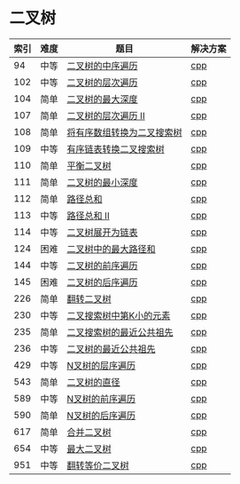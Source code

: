 # 二叉树

|索引|难度|题目|解决方案|
|----|----|----|--------|
|94|中等|[二叉树的中序遍历](https://leetcode-cn.com/problems/binary-tree-inorder-traversal/)|[cpp](../problem/94_inorderTraversal.md)|
|102|中等|[二叉树的层次遍历](https://leetcode-cn.com/problems/binary-tree-level-order-traversal/)|[cpp](../problem/102_levelOrder.md)|
|104|简单|[二叉树的最大深度](https://leetcode-cn.com/problems/maximum-depth-of-binary-tree/)|[cpp](../problem/104_maxDepth.md)|
|107|简单|[二叉树的层次遍历 II](https://leetcode-cn.com/problems/binary-tree-level-order-traversal-ii/)|[cpp](../problem/107_levelOrderBottom.md)|
|108|简单|[将有序数组转换为二叉搜索树](https://leetcode-cn.com/problems/convert-sorted-array-to-binary-search-tree/)|[cpp](../problem/108_sortedArrayToBST.md)|
|109|中等|[有序链表转换二叉搜索树](https://leetcode-cn.com/problems/convert-sorted-list-to-binary-search-tree/)|[cpp](../problem/109_sortedListToBST.md)|
|110|简单|[平衡二叉树](https://leetcode-cn.com/problems/balanced-binary-tree/)|[cpp](../problem/110_isBalanced.md)|
|111|简单|[二叉树的最小深度](https://leetcode-cn.com/problems/minimum-depth-of-binary-tree/)|[cpp](../problem/111_minDepth.md)|
|112|简单|[路径总和](https://leetcode-cn.com/problems/path-sum/)|[cpp](../problem/112_hasPathSum.md)|
|113|中等|[路径总和 II](https://leetcode-cn.com/problems/path-sum-ii/)|[cpp](../problem/113_pathSum.md)|
|114|中等|[二叉树展开为链表](https://leetcode-cn.com/problems/flatten-binary-tree-to-linked-list/)|[cpp](../problem/114_flatten.md)|
|124|困难|[二叉树中的最大路径和](https://leetcode-cn.com/problems/binary-tree-maximum-path-sum/)|[cpp](../problem/124_maxPathSum.md)|
|144|中等|[二叉树的前序遍历](https://leetcode-cn.com/problems/binary-tree-preorder-traversal/)|[cpp](../problem/144_preorderTraversal.md)|
|145|困难|[二叉树的后序遍历](https://leetcode-cn.com/problems/binary-tree-postorder-traversal/)|[cpp](../problem/145_postorderTraversal.md)|
|226|简单|[翻转二叉树](https://leetcode-cn.com/problems/invert-binary-tree/)|[cpp](../problem/226_invertTree.md)|
|230|中等|[二叉搜索树中第K小的元素](https://leetcode-cn.com/problems/kth-smallest-element-in-a-bst/)|[cpp](../problem/230_kthSmallest.md)|
|235|简单|[二叉搜索树的最近公共祖先](https://leetcode-cn.com/problems/lowest-common-ancestor-of-a-binary-search-tree/)|[cpp](../problem/235_lowestCommonAncestor.md)|
|236|中等|[二叉树的最近公共祖先](https://leetcode-cn.com/problems/lowest-common-ancestor-of-a-binary-tree/)|[cpp](../problem/236_lowestCommonAncestor.md)|
|429|中等|[N叉树的层序遍历](https://leetcode-cn.com/problems/n-ary-tree-level-order-traversal/)|[cpp](../problem/429_levelOrder.md)|
|543|简单|[二叉树的直径](https://leetcode-cn.com/problems/diameter-of-binary-tree/)|[cpp](../problem/543_diameterOfBinaryTree.md)|
|589|中等|[N叉树的前序遍历](https://leetcode-cn.com/problems/n-ary-tree-preorder-traversal/)|[cpp](../problem/589_preorder.md)|
|590|简单|[N叉树的后序遍历](https://leetcode-cn.com/problems/n-ary-tree-postorder-traversal/)|[cpp](../problem/590_postorder.md)|
|617|简单|[合并二叉树](https://leetcode-cn.com/problems/merge-two-binary-trees/)|[cpp](../problem/617_mergeTrees.md)|
|654|中等|[最大二叉树](https://leetcode-cn.com/problems/maximum-binary-tree/)|[cpp](../problem/654_constructMaximumBinaryTree.md)|
|951|中等|[翻转等价二叉树](https://leetcode-cn.com/problems/flip-equivalent-binary-trees/)|[cpp](../problem/951_flipEquiv.md)|


